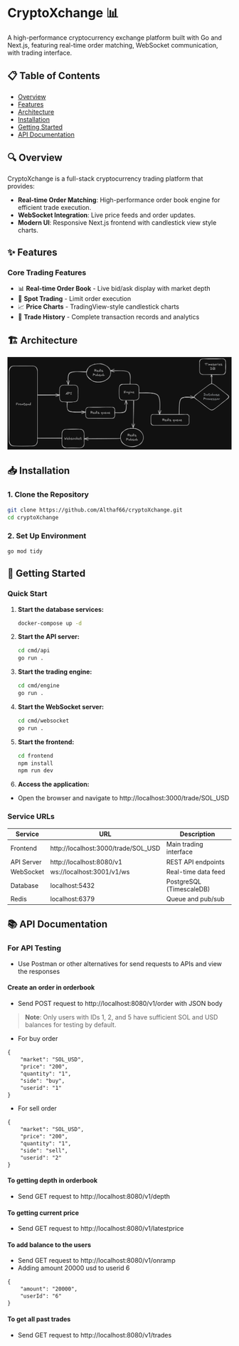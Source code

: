 # CryptoXchange 📊

A high-performance cryptocurrency exchange platform built with Go and Next.js, featuring real-time order matching, WebSocket communication, with trading interface.

## 📋 Table of Contents

- [Overview](#overview)
- [Features](#features)
- [Architecture](#architecture)
- [Installation](#installation)
- [Getting Started](#getting-started)
- [API Documentation](#api-documentation)

## 🔍 Overview

CryptoXchange is a full-stack cryptocurrency trading platform that provides:

- **Real-time Order Matching**: High-performance order book engine for efficient trade execution.
- **WebSocket Integration**: Live price feeds and order updates.
- **Modern UI**: Responsive Next.js frontend with candlestick view style charts.

## ✨ Features

### Core Trading Features
- 📊 **Real-time Order Book** - Live bid/ask display with market depth
- 💱 **Spot Trading** - Limit order execution
- 📈 **Price Charts** - TradingView-style candlestick charts
- 🔄 **Trade History** - Complete transaction records and analytics

## 🏗️ Architecture

![cryptoXchange Archeitecture](./script/cryptoXchange_Archeitecture.png)

## 📥 Installation

### 1. Clone the Repository

```bash
git clone https://github.com/Althaf66/cryptoXchange.git
cd cryptoXchange
```

### 2. Set Up Environment

```bash
go mod tidy
```

## 🚀 Getting Started

### Quick Start

1. **Start the database services:**
   ```bash
   docker-compose up -d
   ```

2. **Start the API server:**
   ```bash
   cd cmd/api
   go run .
   ```

3. **Start the trading engine:**
   ```bash
   cd cmd/engine
   go run .
   ```

4. **Start the WebSocket server:**
   ```bash
   cd cmd/websocket
   go run .
   ```

5. **Start the frontend:**
   ```bash
   cd frontend
   npm install
   npm run dev
   ```

6. **Access the application:**
  - Open the browser and navigate to http://localhost:3000/trade/SOL_USD

### Service URLs

| Service | URL | Description |
|---------|-----|-------------|
| Frontend | http://localhost:3000/trade/SOL_USD | Main trading interface |
| API Server | http://localhost:8080/v1 | REST API endpoints |
| WebSocket | ws://localhost:3001/v1/ws | Real-time data feed |
| Database | localhost:5432 | PostgreSQL (TimescaleDB) |
| Redis | localhost:6379 | Queue and pub/sub |

## 📚 API Documentation

### For API Testing

- Use Postman or other alternatives for send requests to APIs and view the responses

#### Create an order in orderbook
- Send POST request to http://localhost:8080/v1/order with JSON body
> **Note**: Only users with IDs 1, 2, and 5 have sufficient SOL and USD balances for testing by default.
- For buy order
```
{
    "market": "SOL_USD",
    "price": "200",
    "quantity": "1",
    "side": "buy",
    "userid": "1"
}
```
- For sell order
```
{
    "market": "SOL_USD",
    "price": "200",
    "quantity": "1",
    "side": "sell",
    "userid": "2"
}
```

#### To getting depth in orderbook 

- Send GET request to http://localhost:8080/v1/depth 

#### To getting current price

- Send GET request to http://localhost:8080/v1/latestprice

#### To add balance to the users

- Send GET request to http://localhost:8080/v1/onramp
- Adding amount 20000 usd to userid 6
```
{
    "amount": "20000",
    "userId": "6"
}
```
#### To get all past trades

- Send GET request to http://localhost:8080/v1/trades
